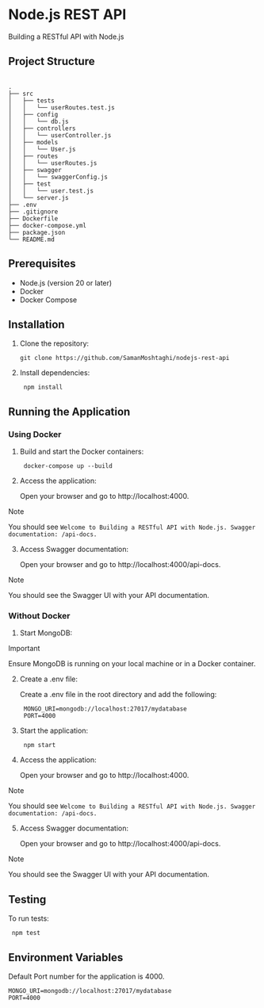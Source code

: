 # Node.js REST API
Building a RESTful API with Node.js

## Project Structure

``` Building a RESTful API with Node.js

.
├── src
│   ├── tests
│   │   └── userRoutes.test.js
│   ├── config
│   │   └── db.js
│   ├── controllers
│   │   └── userController.js
│   ├── models
│   │   └── User.js
│   ├── routes
│   │   └── userRoutes.js
│   ├── swagger
│   │   └── swaggerConfig.js
│   ├── test
│   │   └── user.test.js
│   └── server.js
├── .env
├── .gitignore
├── Dockerfile
├── docker-compose.yml
├── package.json
└── README.md
```

## Prerequisites
- Node.js (version 20 or later)
- Docker
- Docker Compose

## Installation

1. Clone the repository:

   ```
   git clone https://github.com/SamanMoshtaghi/nodejs-rest-api
   ```
   
2. Install dependencies:
   ```
    npm install
   ```

## Running the Application

### Using Docker

1. Build and start the Docker containers:
   ```
    docker-compose up --build
   ```

2. Access the application:

    Open your browser and go to http://localhost:4000.
> [!NOTE]
> You should see
> `Welcome to Building a RESTful API with Node.js. Swagger documentation: /api-docs.`
        
3. Access Swagger documentation:

   Open your browser and go to http://localhost:4000/api-docs.
> [!NOTE]
> You should see the Swagger UI with your API documentation.


### Without Docker
1. Start MongoDB:
    
> [!IMPORTANT]
> Ensure MongoDB is running on your local machine or in a Docker container.

2. Create a .env file:

    Create a .env file in the root directory and add the following:
   ```
    MONGO_URI=mongodb://localhost:27017/mydatabase
    PORT=4000
   ```

3. Start the application:
   ```
    npm start
   ```

4. Access the application:

    Open your browser and go to http://localhost:4000.
> [!NOTE]
> You should see
> `Welcome to Building a RESTful API with Node.js. Swagger documentation: /api-docs.`

5. Access Swagger documentation:

    Open your browser and go to http://localhost:4000/api-docs.
> [!NOTE]
> You should see the Swagger UI with your API documentation.

## Testing
To run tests:
   ```
    npm test
   ```

## Environment Variables
Default Port number for the application is 4000.

    MONGO_URI=mongodb://localhost:27017/mydatabase
    PORT=4000

